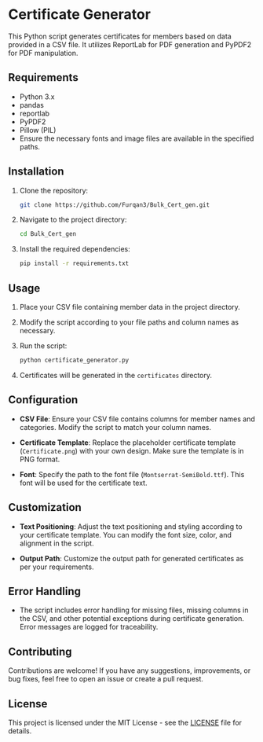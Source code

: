 # Certificate Generator

This Python script generates certificates for members based on data provided in a CSV file. It utilizes ReportLab for PDF generation and PyPDF2 for PDF manipulation.

## Requirements

- Python 3.x
- pandas
- reportlab
- PyPDF2
- Pillow (PIL)
- Ensure the necessary fonts and image files are available in the specified paths.

## Installation

1. Clone the repository:

    ```bash
    git clone https://github.com/Furqan3/Bulk_Cert_gen.git
    ```

2. Navigate to the project directory:

    ```bash
    cd Bulk_Cert_gen
    ```

3. Install the required dependencies:

    ```bash
    pip install -r requirements.txt
    ```

## Usage

1. Place your CSV file containing member data in the project directory.

2. Modify the script according to your file paths and column names as necessary.

3. Run the script:

    ```bash
    python certificate_generator.py
    ```

4. Certificates will be generated in the `certificates` directory.

## Configuration

- **CSV File**: Ensure your CSV file contains columns for member names and categories. Modify the script to match your column names.

- **Certificate Template**: Replace the placeholder certificate template (`Certificate.png`) with your own design. Make sure the template is in PNG format.

- **Font**: Specify the path to the font file (`Montserrat-SemiBold.ttf`). This font will be used for the certificate text.

## Customization

- **Text Positioning**: Adjust the text positioning and styling according to your certificate template. You can modify the font size, color, and alignment in the script.

- **Output Path**: Customize the output path for generated certificates as per your requirements.

## Error Handling

- The script includes error handling for missing files, missing columns in the CSV, and other potential exceptions during certificate generation. Error messages are logged for traceability.

## Contributing

Contributions are welcome! If you have any suggestions, improvements, or bug fixes, feel free to open an issue or create a pull request.

## License

This project is licensed under the MIT License - see the [LICENSE](LICENSE) file for details.
